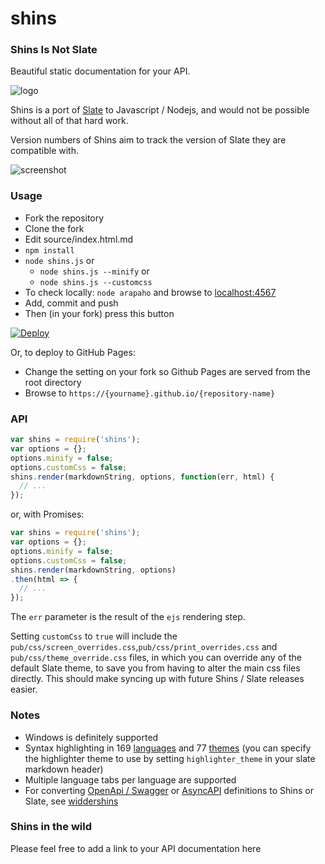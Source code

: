 # shins
### Shins Is Not Slate

Beautiful static documentation for your API.

![logo](https://github.com/Mermade/shins/blob/master/docs/logo.jpg?raw=true)

Shins is a port of [Slate](https://github.com/lord/slate) to Javascript / Nodejs, and would
not be possible without all of that hard work.

Version numbers of Shins aim to track the version of Slate they are compatible with.

![screenshot](https://github.com/Mermade/shins/blob/master/docs/screenshot.jpg?raw=true)

### Usage

* Fork the repository
* Clone the fork
* Edit source/index.html.md
* `npm install`
* `node shins.js` or 
    * `node shins.js --minify` or
	* `node shins.js --customcss`
* To check locally: `node arapaho` and browse to [localhost:4567](http://localhost:4567)
* Add, commit and push
* Then (in your fork) press this button

[![Deploy](https://www.herokucdn.com/deploy/button.svg)](https://heroku.com/deploy)

Or, to deploy to GitHub Pages:

* Change the setting on your fork so Github Pages are served from the root directory
* Browse to `https://{yourname}.github.io/{repository-name}`

### API

```javascript
var shins = require('shins');
var options = {};
options.minify = false;
options.customCss = false;
shins.render(markdownString, options, function(err, html) {
  // ...
});
```

or, with Promises:

```javascript
var shins = require('shins');
var options = {};
options.minify = false;
options.customCss = false;
shins.render(markdownString, options)
.then(html => {
  // ...
});
```

The `err` parameter is the result of the `ejs` rendering step.

Setting `customCss` to `true` will include the `pub/css/screen_overrides.css`,`pub/css/print_overrides.css` and `pub/css/theme_override.css` files, in which you can override any of the default Slate theme, to save you from having to alter the main css files directly. This should make syncing up with future Shins / Slate releases easier.

### Notes

* Windows is definitely supported
* Syntax highlighting in 169 [languages](https://highlightjs.org/static/demo/) and 77 [themes](https://highlightjs.org/static/demo/) (you can specify the highlighter theme to use by setting `highlighter_theme` in your slate markdown header)
* Multiple language tabs per language are supported
* For converting [OpenApi / Swagger](https://github.com/OAI/OpenAPI-Specification) or [AsyncAPI](https://github.com/asyncapi/asyncapi) definitions to Shins or Slate, see [widdershins](http://github.com/mermade/widdershins)

### Shins in the wild

Please feel free to add a link to your API documentation here
